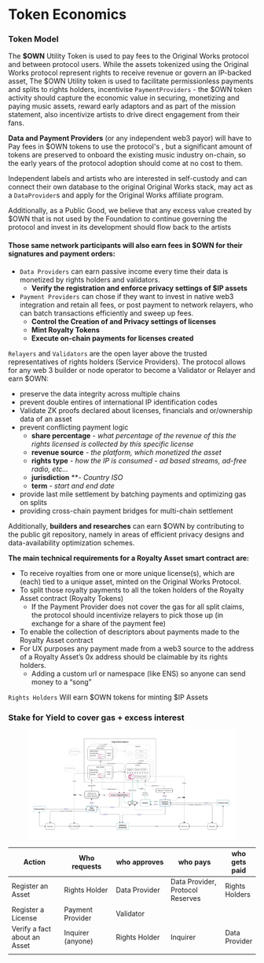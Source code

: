 # Token Economics

### Token Model

The **$OWN** Utility Token is used to pay fees to the Original Works protocol and between protocol users. While the assets tokenized using the Original Works protocol represent rights to receive revenue or govern an IP-backed asset, The $OWN Utility token is used to facilitate permissionless payments and splits to rights holders, incentivise `PaymentProviders`   - the $OWN token activity should capture the economic value in securing, monetizing and paying music assets, reward early adaptors and as part of the mission statement, also incentivize artists to drive direct engagement from their fans.

**Data and Payment Providers** (or any independent web3 payor) will have to Pay fees in $OWN tokens to use the protocol's , but a significant amount of tokens are preserved to onboard the existing music industry on-chain, so the early years of the protocol adoption should come at no cost to them.

Independent labels and artists who are interested in self-custody and can connect their own database to the original Original Works stack, may act as a `DataProvider`s and apply for the Original Works affiliate program.

Additionally, as a Public Good, we believe that any excess value created by $OWN that is not used by the Foundation to continue governing the protocol and invest in its development should flow back to the artists

#### Those same network participants will also earn fees in $OWN for their signatures and payment orders:

* `Data Providers` can earn passive income every time their data is monetized by rights holders and validators.
  * **Verify the registration and enforce privacy settings of $IP assets**
* `Payment Providers` can chose if they want to invest in native web3 integration and retain all fees, or post payment to network relayers, who can batch transactions efficiently and sweep up fees.
  * **Control the Creation of and Privacy settings of licenses**
  * **Mint Royalty Tokens**
  * **Execute on-chain payments for licenses created**

`Relayers` and `Validators` are the open layer above the trusted representatives of rights holders (Service Providers). The protocol allows for any web 3 builder or node operator to become a Validator or Relayer and earn $OWN:

* preserve the data integrity across multiple chains
* prevent double entires of international IP identification codes
* Validate ZK proofs declared about licenses, financials and or/ownership data of an asset
* prevent conflicting payment logic
  * **share percentage** - _what percentage of the revenue of this the rights licensed is collected by this specific license_
  * **revenue source** _- the platform, which monetized the asset_
  * **rights type** _- how the IP is consumed - ad based streams, ad-free radio, etc…_
  * **jurisdiction** \*\*- _Country ISO_
  * **term** - _start and end date_
* provide last mile settlement by batching payments and optimizing gas on splits
* providing cross-chain payment bridges for multi-chain settlement

Additionally, **builders and researches** can earn $OWN by contributing to the public git repository, namely in areas of efficient privacy designs and data-availability optimization schemes.

**The main technical requirements for a Royalty Asset smart contract are:**

* To receive royalties from one or more unique license(s), which are (each) tied to a unique asset, minted on the Original Works Protocol.
* To split those royalty payments to all the token holders of the Royalty Asset contract (Royalty Tokens)
  * If the Payment Provider does not cover the gas for all split claims, the protocol should incentivize relayers to pick those up (in exchange for a share of the payment fee)
* To enable the collection of descriptors about payments made to the Royalty Asset contract
* For UX purposes any payment made from a web3 source to the address of a Royalty Asset’s 0x address should be claimable by its rights holders.
  * Adding a custom url or namespace (like ENS) so anyone can send money to a “song”

`Rights Holders` Will earn $OWN tokens for minting $IP Assets



### Stake for Yield to cover gas + excess interest

<figure><img src="../.gitbook/assets/Web 3 Planning - Frame 13.jpg" alt=""><figcaption></figcaption></figure>

<table><thead><tr><th width="160">Action</th><th width="146">Who requests</th><th width="156">who approves</th><th width="159">who pays</th><th>who gets paid</th></tr></thead><tbody><tr><td>Register an Asset</td><td>Rights Holder</td><td>Data Provider</td><td>Data Provider, Protocol Reserves</td><td>Rights Holders</td></tr><tr><td>Register a License</td><td>Payment Provider</td><td>Validator</td><td></td><td></td></tr><tr><td>Verify a fact about an Asset</td><td>Inquirer (anyone)</td><td>Rights Holder</td><td>Inquirer</td><td>Data Provider</td></tr><tr><td></td><td></td><td></td><td></td><td></td></tr></tbody></table>
